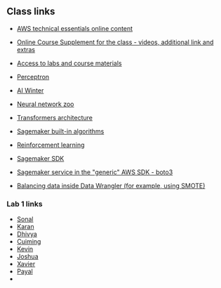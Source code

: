 ## Class links
- [AWS technical essentials online content](https://explore.skillbuilder.aws/learn/course/internal/view/elearning/1851/aws-technical-essentials)
- [Online Course Supplement for the class - videos, additional link and extras](https://explore.skillbuilder.aws/learn/courses/17719/online-course-supplement-practical-data-science-with-amazon-sagemaker/lessons/153500/practical-data-science-with-amazon-sagemaker-online-course-supplement)

- [Access to labs and course materials](https://us-east-1.student.classrooms.aws.training/class/u2EqHJQNthfQsuxpPtVQeH)
- [Perceptron](https://en.wikipedia.org/wiki/Perceptron)
- [AI Winter](https://en.wikipedia.org/wiki/AI_winter)
- [Neural network zoo](https://www.asimovinstitute.org/neural-network-zoo/)
- [Transformers architecture](https://aws.amazon.com/what-is/transformers-in-artificial-intelligence/)
- [Sagemaker built-in algorithms](https://docs.aws.amazon.com/sagemaker/latest/dg/algos.html)
- [Reinforcement learning](https://en.wikipedia.org/wiki/Reinforcement_learning)
- [Sagemaker SDK](https://sagemaker.readthedocs.io/en/stable/overview.html)
- [Sagemaker service in the "generic" AWS SDK - boto3](https://boto3.amazonaws.com/v1/documentation/api/latest/reference/services/sagemaker.html)
- [Balancing data inside Data Wrangler (for example, using SMOTE)](https://aws.amazon.com/blogs/machine-learning/balance-your-data-for-machine-learning-with-amazon-sagemaker-data-wrangler/)

### Lab 1 links
- [Sonal](https://us-west-2.signin.aws.amazon.com/federation?Action=login&Issuer=https%3A%2F%2Faws.amazon.com%2F&Destination=https%3A%2F%2Fus-west-2.console.aws.amazon.com%2Fconsole%2Fhome%3Fregion%3Dus-west-2&SigninToken=Yj3RhYAqmhaY50mXHmFnrVfQ4bFs4azpTh_7nUOao-OgbMW-H2Ns344ts-GINQNgt1EzNHXJhqu1SBJPaM18fVKearK9Asbc7n7CFiyUlbhxJLckPCepOh0YqFZTEz1jYUkdQ2kGcvp5cSqb0JzHrh16xkIXKRRj_lw6mNIGC36rWWV17bVOtvpsKazAHUvtgjimkE6StfVEqYJih3eqaEwP-RQD2Z8I993U4ALqBLeql7tr_lC-5FVZefU1-bFi9XXZSn4aetKWWuiSB6b39qZq8BTINDxn2ygDp4wcm9gM9E50qmqCrIPaWNRBDacSdp7fhrIpQNxhzNGswXtVXgzAa5J59Ho_3xGuVzh9cRU62L728MtCIJlq0k4FP1Ca4yur3KbR9hcteDeuFJxzRyFjR9teJ3cXHPGV7knFn9mEh22jbc4Ap1Tv9OplCTUUJP0ufdp7uc9ke5GYGwfrFtqW86eLpU2ueeIq05vnmUoJ-zIeO85NdwY-NCMrVFKSfAAATEcnErEubGrOzhzVTm0P9lRCg5WBDNRm3devjtYiYC8FSfrpgWCIgJq1iuyJeWjdPv67S3dhL4fSsSZOYkFhp7BZTYihPHyTWQT-Zkx6LNJnhHpE0rehZfqdFgrfB_EE9PV_ljD9iIl7jHvqyUaKfKF0QJh0wSKv3lhB_kHf20uSvGLf6xOtxTv-tCwhyDp94tvUd935fAGdAsJCuos08ZdOK-HDUtwvy8jvLpMPVThu-DrK4iknKNv0IODUz-cod-mJP_mdFeDKyJKU2P-whngCEwshVJSUMXQaWCOFsOVQr5VJQsGlNQfnwlxB9UkdUJ_U4SbILII1p0RfzDkRyxUsmEZ_jF7xYmKTo--G3sVz8rS7CVDt8eD_QVCsejf4wgflZ3UKr0UtCH9L0LN3zeZxjbMjror6SU5APkTGjFDvlTEpifg1sl-yS7VX-b9nvPpCurBpJUx1pS7kok72x1cpFCQIUfwie53M8_JX3abrcmMruONJwB6bKVy_kifeK7LQQ1pri2urSOfku9gO7jTrYpIcCMaflLMvi80RMezYArpH7RW-_BcXAUOZUD4ZWG3auA5JynldNgOsLUa5A65l2W7lbVBb9YHdKCQ_mmmZ7hqCdivr5mME0lQMUQOhCDXNw9aG9p_UWmGBg06bkIqgIN5YeJ2gPgKDYuq40m7nM95EaKBEA14NdNK9z2dr5qOkArwEuMfkfU5ZL2O7KZdDu6ujKhkZxgqpxOfJdhUawjkKd126CBWMC9wlece2U1TQO2Lmc3CAE216ds1Ved2aHLV36y4_Bt0yuxMX4dmMDMfr8rgaHAuAoRfCKX94DurzB1dLrxv8TGtOxVEpx_bI6GvLNyL5IIT7IiteVKWxOSmC2RFEREd6rBUD-yKPAnL4MLjDa4UZ9fCfRAMvgZjSWJ3ganiOra-RZN4RuynVZmKBfFc4L3DXH416BPsKCnC0zxK4YTu81fcZGIHocXZ81PvbixxD4xCgh2VmwFY7aGRdRdY4hjsH09HHdtTKQWeT3z1stak5e7tKpztP7MvlvewPvjCVdTdz75hzGY8OLd3Gd8JfWvd62BdDzpGbCGgAeNJF9BOiIX6QkaGMGgpBvsFkCYAzzZA-COFJRKZVR0k21sz0ZeH4DAHpJrLWLAqe7nGhPjYTcV3-XiCN4X3mn1rWouG1r_Kw9qWeOxATmhs5KYxCgkLhL0g07iu-D8xkas1mVZ6uCDOqwYvt3TsGUkYW4tG723u9I4NrCb5EwX7Ay1uWZFmC0rqAE8yWmEFeME8aNxBEMDiNyqfWdSXdY6z-nB5HrQ4TpkplQRK0sWpMieAyeg8cJQjiZjH_TZ-rcp7VJSeu4lqiGz_EZCDV)
- [Karan](https://us-west-2.signin.aws.amazon.com/federation?Action=login&Issuer=https%3A%2F%2Faws.amazon.com%2F&Destination=https%3A%2F%2Fus-west-2.console.aws.amazon.com%2Fconsole%2Fhome%3Fregion%3Dus-west-2&SigninToken=9ZaERo4i33PErGBqk7SPW9GMAU7WE-idx98c-HCLlM5SBYVw1a7psZ7tRpBsl9vb6J0nyJag_KSHfNHiUOLbZ3If-nrb8oF_CAFWhN4fxJ946QYGhRRUJHLVnPJ50mTHTXf-7gZ0q_sEh0Tj921901YzMqv3KaxDYykNobx6rY00epifdjcK_5mK2F7NDAiDIzqj-FryfvlVOILiQKTKvO-cdf19vXXfU6ShG4mqlabUUXxf7EG9V5gR30m-WB1xH0KnLFsUTm5KsfQpcWfFtXsni3pzfXkVvmuR-_JJjd1f0pYHjdWj0EMYq6lUnw9jgoVIXPxl14QTibbYZ_DV7xi1qbFbjbLxbDIuTFF1w8kNlxQJTecf6vrzR9f5Mh52xGsKKZzvik3k2vW_zxdxnTd7RLjqpD42ZkXfBpAKMIFlO4IKKb6STYwW4wIsD2wguk_97eE35PO4EkoBeTQK_VO7HzBPaIPS0XTSNju3QNJQDZydXRrUiZ2kl-TpEXyyZOw1K-dq1cZ4f25yWc0tIvftXnKBN6RaXzZFR0Two802qeZxPrGXXn6j5V9yp9FXhk70M6SkhePbXBVcX3K_H4sR7Bv9uXEtXbBourCI7x8d0NDx613Dm6UqjnH7Gi2jtzIw5w36Hu8LzLyJh98AwX_djqVH5q_f-bufKOtkI2jA34OPS1BRCrGbJIaWd_45rTZcdEAPEOOBAcUSRgQXlf0BltYuR1tbah7Hgw4pPQ2FNd8hLZLWMYPsj41Ms7-OgiKJsHd02IBBnAWGQpHvBInnSMCIFfHywSEsuKwmAk_Hq6GhCAVyTrV5HR8jOaLkuRLexZw0p_RO9yKzFOAthN_zM5s3x9od9hf0zxc4JAKCaqZ4GuuKJf3NwEdZWV1-2szsLRoFAfs8ZGAFZd8ND556G8B5f2yDUB1EGPmVK02f0WAVrc13CEGSoBAtjo12RaWXqvZX7fzQudMxwYscwlJNGmqXMcygJs30i5F2rV2330qgM-8F1naByl-8QRwIOmueKWG8Mvk7D-dHiVP119TJcHxwacg0sukUiuK_A1Wi6d06Jkt6F0v6N0w2romjLqJ16H5b6wet-G__tbfMGDfUbyW8Ei2IKd7JMPHj9JA024I4kxv1BRbrT76A0_kjgIpSd9y3pqDItu0D92iEMb6_P0CUoFC83SSAUGzY_Lu9R0tk-ct1Lw8k_j9ZSAL7ogeic2kjMmdL95ppIeC_zfoUMpCqddjkTHvdXGcbTFTc5kBxFAfTWVp43XocUb_mwJrIe1MtI6euX7Jteta8QaMt8CZXVViroId_6a4zCJwJC1HCCO3BjMW3h_kaR1SoyK0QVtUJlRUAX_ku4IUVxkBrukZWtyPBmpqTL03F1qZmhaJURhvL_rBwIN3l2Q4C8ce5CBF3_QhLomYDuP_Bv9pcdR3KbUNzb3g64ZRNdVp914Mq_K5ggU72vgekkuEQO9e8qSa-txGpSGaEgChGBtECIi3w7xAYgJZZ0htAtFezyAQpJXa45yCfB9F2uaZuKdfKoPLvy6UaJyan0eESIdd7t9TH1ebj0ZTrA0KWbzlYVSi79AhiqkPtISeUBpdKkWVasNrnApDGYIz1DLI60mXuONFkSL1QQvStZvceRRcJeadfBcm4ReGUMBhp3ami7WEy1U9VpBoQzQiZufBu2XSk4QEFx2HVxzbwBKGKDIS9aJG0xeXJIosw-NeueGC4ccaLoUOL8imlp3_7ZAmLuUTJBJ_Bs-sotCyIW-mSYbiL5P9XeLE30ftNnFKLhYKsDgRauWcNjt8J_QiG8mgZzca7wIA-qt6bU6jefcu2o2dThHQDcx1H_WjU_DUyCrOdKmw6aXVzdE5iWHqS537U1g)
- [Dhivya](https://us-west-2.signin.aws.amazon.com/federation?Action=login&Issuer=https%3A%2F%2Faws.amazon.com%2F&Destination=https%3A%2F%2Fus-west-2.console.aws.amazon.com%2Fconsole%2Fhome%3Fregion%3Dus-west-2&SigninToken=Nw7NvVmAK0jKM1bnHL4Uugf7XFyQAzLvjgyQF78LO-HiogTjUj32m8N6V_gK16zSPJRLtPxuln2oNVtjwufFVmkTOAYu_mbp16EZL__gR3zRSmUcijX5rE9CA_XwW3zk5mCozBB2OvUd3vXGWw2C8lRp8UisOG6pgH9JHIa167SQhqTe5wbZtFfHTHPqstq6HppIQUtej0Kbb1XhGkX6npZxB494Mb7Gls9pPg7_4TeG_ZlkorED3FPMMuLJE5L3K7khc_w5A2KsHsLptQQwqrsnOMkMBguE-1ffg27Gv7il-mV_mFb1Et3wb5zeHHd917NayGH6I5bWiyHiydIhOin5NWBGrWrcSIStBJDH49DheYGShzPxEN0nZMe0q-ScYlxJAWmd3G2Eyz0rp0JPNlaGlpdHEuSfffjwBdfFYMR_MRnWlkr0rCWoGQtPmbGcWm9dnt7yMYnFgAxzqscdSjt6NF3_S43A0unQS7jS-IhhWHriXhD34y4U_B8gaEGJMFf-jFXdD_t9IgvvZybABk2_LWynF4NfNnUpY5pGIIydy9nVzMk7FupudrJurbJ9N4-cR3ibmLNhCMomtQhs4gwq8YNa-9dMhSsnuuAJCHnMqig6ttfHW9zsmAq87QrsnJi-kNrLoesreTh0l-qKjiW4fZwzhNLb0xCkd3gn-kUjHZp8BHrazKxdFuOTfpatdfmWoCpY187rMhn8xz9e-Om6PCooe00IRmJIvkL7pbkcMnjyVgTbbAZOxfz4ePRoozT57nKq2wZ81E3dSUPzCRHVMb-lhGnwhen8p94RuWqFCUc36dR7pqIIN4i1dig2_Ed2xs6zIqn4_ywV-q9pk0wIhYmu7kIWWkuhctkSOc8EKoFiOakKgssP3lxrIFq6SCSmgx2ZWWkHUtOHFQrJZCViwbmV3RFIiKFOu6sT7YE_79s3lCQGKvmDwwaRaryZ5y_MfxGXvxVXsnQKeqp4Z69ZT-dfJ4voM7iNVLKbmS2RZ-nt4IHl9R43bBif1jVf2gFOF-OlGAekdxhxwPxsdoSeDTBQ8bmNwuMhmYpHeyrNlhN0h__rwHOq_iC1lprK0uULynRMm0RsEcR-r3UFEFBU8X4GNdmi-9a0wK_1jXvIlTS6Ly_-7K6l6KmUbHiJshAlAAZU-VO984puRuaRi1-Ev_LFoqp1mTauc7Iuvm-r_s_ywttUW6z3PP4yzRcT5XjmvyEJ_eYTXjlxg5soGgbdnM8u2r6LIs9eLW8inonlENTBTHF5NK3D4yFOiK7lbYTjmIypj0M6J1NNpVnc8PNnFq-JvqHBOMJzFBbZApk8S2rl11tXjtFTghqyyORRalE2sfIJpFfXa5bPn09K34MwHpkhR283NgV44BqncEFXGwdnzMsOlqFdJk2k8bg0ywAZgTmcn9Hv4t7PajakY7p80cLpj_6bWv2ghDw7MZaoCFsrNjRHa6aQJxZMpuWrzjBVWrgizeg1UQ_XFu0bGD3nWvLWFyNTzs6rxtDhRNPI42CuQi82dw5-BEI4qfve1twPVJoy3ie1LZGwk2dQdfdYiGpQKAnbJQIKAI45TGoedn4ReIZAhsh6PAiZTIBuTwFtXMcnwVuJRPuqaeO66VSZ0bosge12YqhXxwOkcMX-iHVChbz7Gh7Owh9TM70khIjc1pe80Gu2pZgDHsJ20V-dHxHKifEXKt2ugO3FzqK5kBbGVyZUQ4BIfTys3PMZJQy4TiBM9Rt1K0J307YvbdknEQGi98rmQ_6319DKamwG2hjDQi5poXsGjdsveSZEkb3rAvMsiLUf8jXIZGAz4p6b2FOOiPdnxGlo9jrkzJ2hv4U5yyDZRZ1aRgSXyRUspnnP2PTgTDAg7FgGRgSMAiIuetPF)
- [Cuiming](https://us-west-2.signin.aws.amazon.com/federation?Action=login&Issuer=https%3A%2F%2Faws.amazon.com%2F&Destination=https%3A%2F%2Fus-west-2.console.aws.amazon.com%2Fconsole%2Fhome%3Fregion%3Dus-west-2&SigninToken=r_hwfE8bL7yxaOMh3vFdZDPfhSFylaY3-IwMZMNupssH1NWhE1xZj0SgPq5h7Fx6njnhIeyTQOYVyZbIcuoVQAefS1gWXSvlnfTPfFj3bQs6MUP1XJuWtf9XxEBM76w96YUlSe1ZartU48UOr-ZXU9xs7UzCXulQONo0rCqKGSKrvFprk2Pu-qP9n8FCTwau4b354ZXsjoLYmG_sZa15T3KG0iHpqTDu7jQjya2BfeTxM-kpal3aZqAWuQPJ2wCvztx4F6-HSoMoXNrklwFlJKpzGAg3X-1peJhbjBE6R3NHrtBMeQXZKbZomOVNo4hd7YEzYk-ozpMQY3zoOp-k_pYY3cljSSF1moGAk8xFiNG1XvhWZx97j2awUtc0xu-aKo8K-TwDA-JgPXDvoNXQMDgFYaswptZ1gYaxbZGFpRx1SCYRj2V4grJmRzu3TjMevIhLdGRtV9aW8dlPwlZRB4irOriuTiII4fYNMS2xKirvt_ssPLk_ky8dyKMO4txXjuvbScTY3C8OgrjPFQa127aPpkaETBZO2LqeXU5_IAHQJHSrFg5xmizDOdP8jurrLxMMYAQw1P2qx0vIpjjrrq6_4PNVMt4_4YiUtstoIgG7lsSJVcW2uj3wHAbtdlJWwKlYTp0zi1SmdeZw6Im-tN4u4oXaMXtqCR78aGYTR7jXmg5EATCBwDlwNzhcV5wK31p4iTgAyqkCyQ-HGZW9hjIidvp2H9MIIWtX2_eBL8S0tA1OxLRH1O_9jONWHnRdrBLUUOzaMae7D13ufJv4Kjs9gODS-9Lq2mj7d8WSWziQ_8cdcOm8UJSU8BCFOLq_ffggZREDzLZfb-lnb0ZgXdFdQAKDFHw38WhZ1rVGvtTAic6V55pwLPfmoxs5OOqGq4psj8rcrqy4Gujg1IHfJIacfdvQYjwVHfhQN29X5nKHbuCPo8LuATOJ7oUpIrOnl92yTkCRaNnl83dctgiQT4ocT_9bek-ykntzpLEVhy4RfkU74paWjBu7wY7cGYj-ZnK-uP5d4BPZnrkBzbBZTrB_AZnxl4l7H-fDFP0-8HYVfWioZbiSU_pAEtD3AN2KSVtBxgLFhP9mqrFgD4Wo4O0Tma3AbDz8TGGYemSbd9tfCiEVdFT4XKYAw7DRXtooYKa5E-Vky0GeynMKCiDEmE6uSJXwU_Xfp_ueAMW0F3Jhifut9JhA3cIeoNLyVCg4t7vcOfXUZCJm7ALAVxV1-bRPiySVtX3sQz4RQv3hLj-fUcMXRUKkNX1tSH54HnGMZ9W3kuo46rVQqz2qcx-OosZPqVY8HrKTNGBmfw39WdOOTj_5pu04JiGjVklnnQYGLAsOavvESa_7_yyF5HEPxz86Jth5Dyg6PXY4S2F6s6yy8prYdsoW5gC9EUvrHzHcdcwncTBeF06lGC0xg1tswQipuvn5kowepHgJbVeBuHoocN_DEsi3SQTlBaEQirnTN9Rxaiq0UvRh1qmJtw7mzlP7sOV07Or-UtPbRmv4s7J1gNMxopyoTUJ7mvxCbVmn9wKAJzZ2jJHL9Fp2DBU6nn3_dTZwGRdyzQr_tei-PEo3ygrBwB1qC5V97UJF7vJ2i2V4uArFU33CWe1JtXmyGBms74euP2JFGrpmyXgVhlscpr3R1kqz6XAo0W8DfmfoeB3DcwSs-ubEoSBsSMfvrd--wHN4cIbY5liCwhQGDLY-LdvLuQwgXuIFqe7ntsagWgD7ell5t9MjFsC_v8qq_T9aT5QrRAsXYgGQgZZriP7DHuD7trhXh3LSK_-gRuDuK9sbJuHiGruQXlNAQYSBtQsIh2amBklBN75ufk7AyoPSRvLBswH4KBoFwisrWXveQQhjTMXxZYTo0vPa1HK-9wDkpe9W)
- [Kevin](https://us-west-2.signin.aws.amazon.com/federation?Action=login&Issuer=https%3A%2F%2Faws.amazon.com%2F&Destination=https%3A%2F%2Fus-west-2.console.aws.amazon.com%2Fconsole%2Fhome%3Fregion%3Dus-west-2&SigninToken=nEAQCBEOEJoBmmuEWE2vB6b_cpxQgs10E_gNYDv3KqRbJn2x6_1xjkiCtKVjDLzdJxLJvQg6T9ZmzpAG6BT3blftOFKWrpBuc_nvuIaFLd1r-aioBImmte5VXWHBxt38q7jDVj0C6wTtPzp12FUoSIh_1RizkYqQLeE_6DL1LdL4mhuIODLUJs2s_TRf93xGlkX7Xvnh8TEJTSuba5EyDqKpVMCcIoJeRDwFcvNpPNMEuE6o9hN9mpVEpNafTnK51FClg0BGE9HH_nlNUbdV1cMIs9QLN_fY4hpQvDnZ-fsB6BPJFXMzZoOUZdxiofSGcB7-CLrpbYo-Si9lSxBNCeF4XI9J0FfzGPbYtGrToWKMCNgwoI4xHkIV6MzM09vJo4-5WHtU98Ca-q6fRKnd09PwsyKoLvY-dIaYu8WuVtuQFaRHltZPNjongKM63gAv4F199VX94t9O40Tyn2lD5x8NneiK_-UD1N6N1z5fclXQGNkxEEbE0mvix7U-uYREOf8Oo_fkpiU_6ujxL4-OBJMVBA2rjeAI6YjT7ENIaSvld6PppaUyQkyK8qmSm5e3EYylsVXoes2rDnLHYwDP01h2YALw3Ss7jNK5_ymiTEB8S0bLKhcoSmRIkFfRJIwN0VbiGH0uaY-wGze5MIBpT5nRiTub5jdJbdEakN0q9uGgdUmZ4crEjFRwWoOyq2lHmzfDAckqe_CQ0rnyhMp22vXEYIcqfZy6grpzUxedWgC8KP3yyux-iFQj-q4Jd38WMyX5EuUal6xDPHYXEsklUKBwvmwrN3TICbpxf5D6PpG9GfgHzKlbv9RT9HUQ_Y6JQGEZ-4a3QT-2Jwr0Q4t6wCkUKjFvp2HsiSfivsbrYERfBWcab_CDwh4IIlz6-mDCPXaq1MTK5OvhEsP_kVczGHBx4NMcWwO9eEt_zpT4Xg_OWTYfeRrd2Zn4PmJvKZmEm11tDIXp2oVMk6AoRmolE15agI8WBw6rEa2ssm0bpOLG8Nfka26ZvC6BlCZwvVgtqYJM121aIMqQDLcdhxeyLGa4cyNbL5lfB5EktJrE61UtN2Z2veSHDltLFGhYY_j4gU7E_W7JsdB5if3riaGIFvcw4vH71zYNf-p4kRexWPZAh1LO8JM7_K3YIkwd9AitgbHcQNXW7J1k8ka-W6z831qsdREp_zxC3QOacST6AawgoSJGiOx85Eyrg44uZ_NAJrDthS3jvyAsCITHjH8wrFVS7R0x5cq-VHwdRsCBjMm4x90HXpqDB2Fdhv2gN8jNTTKuNT3UXY_BSU5nXrBnBPVENWsFtCwBAhgPzOlM2_kOX9yFWFxogfMJaoc61UJHuETkqfiagFNlDdXGd6yeVTer-9rqJCBOAsDs_HdfNkRTXsl7ov-TKYAFtp22SFC7wmRLeLLiq8KiSF42bkZp3ouwxRnEHl7KEZwBR77KHVLz1P_6wH9CnNRr5J2mOKNzuRTIC13Zsh2-ORh-jgeHggqwe9aj1stiiZDywfZrLI8JvfMI8TT6rcl7RJ-wv6zDHFCHrGBPbJxJ5e_Z3Go-SE-8rzXtg5MulnIuMOEo7wV1egyEUI81uhBxYsCbNnb4kbcF_5IPNASORkZmAtRgtPpGUgw2mkVDES6ncb-o6DYBm7IwscoCasLo8IM1E72PjsAG7u0_UOYKaG0I0Ug32E2-cUvp5y-rWq3yeVFOhR6jY4HdCzFyJFvt0rrqIHxXz9CHQE_T4goajmk4DbHlyrTSfVPiE6Ji1Mgss8SlJF_5oCq7MsjXfbptca_Gs9x7Nr0cDgQYCKzm__jEWSATg1Wg1yv0bgEMjRD64Jfo6pe3An45eUE1ctm5TpGgHFYGvqBq5sSK-0KxOoxN0o0Y0Q)
- [Joshua](https://us-west-2.signin.aws.amazon.com/federation?Action=login&Issuer=https%3A%2F%2Faws.amazon.com%2F&Destination=https%3A%2F%2Fus-west-2.console.aws.amazon.com%2Fconsole%2Fhome%3Fregion%3Dus-west-2&SigninToken=vp-AyAoFp6nE2NB2GZeFqLdsP1bTOyzWg7A_oo9k6dlEci7T27_rc5NOvcVGB84xO5XvcziqOdKNBal9I0pZYrWQjvB83XXKOem2uVo0HVJO9AEAE7_6ECCzbRYArvCpPsNDPFqaf7at2jHfNim-OtY0ucBwErBQ9w9EceK59_lKnSSdmBjjU3Ns7PieeRy09gG-AJQckrx4R-qcv054-pFAFnvgp3hW45QNZfHch0vCxEfDpYw2uN8WiF8-XUTCpTXk87HYaG0y3ulxTcKjsYPIXM11PEpGg2W2XDm2qGp46_Zo9aZZALRpYqMkIqZXMtdJrdRK3lDPVj8sYy2_Cg7JIwYZ5Y8BF2iwjgzsL3Te7qDGLvqjJS30XkgsdgTeNX9iEtGmuAgl7ApJTkVylmRhmlMwqhv3xQNTKjfkWKP3Uoq2ZbQWwBM_xK4-QaIivhX8dBlRYF3awWiriQ2nweNCqRfPzY3Ym2j4NU-4J4YguZozIdqWZGCV1kfBQ7GzB4cm4uIIrZSqedlnoMYvPwxVj0i4mCN7UZkOJYIZ-lFb6ewhqwQF7_W_kNwmvfTTd66fiaBaKM74mSaBcJuzMSBCZMgPcrGNXfdDoWF0Yrin_a7GBxaPiAPQMyX3rcAOC5YrG25CTuxnEW0Wp369Xq_OPsepJhpARhNsgmbW1oN7TsoaL29XM7nzJ_BJQ4NJgrhQ_rF-sKmEACONwpG59ykTTwhLsniTXY68z7WGRot9MTYa3jbc2R3adYzgl3Th5_jcv4NSeBzNeAvNIWZ5_ZOcURjAhiXfsoQRjziJi4pJ0k0CLAkgkwDFJSnXy9UAJ1qvx2D93k9HJbyf-xShFia-eRiUVR5j-s83D83fO9qcf74E4c7dPHg0AtuYa9agj219hvqDT1ROuabomlG0r7ziakMsfrrDG5jDUs2WBnY2Faces3iyodMbYV9AAUfoFlvr7oEn8X0oWYJW9quJSb5WhBPNFT7Nho1x_wsq-g4jWWQ-Y1OnPCgKopMp6SSKezePx0tmuxgHXZAL3GIWMOQcc11FSzXcL6sKm1R7JLneT_2Lw8nSFntgj0YKHjb_JB5gskSk7RoBnFqmsSYH0XSpkWObktBvPBvZXQFyL4JqoQT1MD-nOI9Wz8eCQyb6uvUetFIAMxiyQ9-hhZGBCJlAFoU_7opSTvV4CDDbB5RXSAb5qLGrjZU82HUUTPx1ICUar4AZjjIoM3Yenx6mK7bey5Tb3IzC1SkOWhaPcOShh0Wty9QsCfCNe5z-pifjd3cAKKWGMKKEDpHf1ZQiJT7Joe_ihg53ox4YWLQqQkXAC7RzRoYnW7v2SSY-KK4IjuPu4AGL3urIA-9lMyzyy_1J7U_by6ZbhqWknWfOeDeZoTKk_OY1r0l3UP-B2OSmRqore5T9AiB3k68YIlm-xa7B1M8kZY9Zw7BX07bgfYOLilJMfggILlugcSGwg5p3xWM_oblzRc_5AEvpyw5KNLV-6SgZJmcCQZ9fe3u6kU785rkgpz8KEGojDEYIHPoz2Kq3RNLq0ZNjmIJnwCXSkcEeYHYdWwsFnfzE3mb-OkixphjiY6Us4ZT11S1m6Ee6iAo9LX5-gV4e_49squ8Rixc9syLo76TWRdhZ8eVw2lR29Cj7MxyoJdLmohlBlOEX9ptiLrAPkyOfBBbk5MWySUk_TrMOug8uWW4vomcT6qXTYwi851IWDTJmyJtXK1gnMdWVlSD9G1W9OkE7CMBiwrRA8iEarhVF-uxogn6jGrE1Ckj4HS6PjHQVRY6It093KC1k0MMowsXqYqD-UKb8pkHmVe-Bg_-UHOWVSQG9lMHxqe3gtJ9Kg3OopM6H6K70ZjtcIe0d2jVqqe_qFzgmn8777jWS)
- [Xavier](https://us-west-2.signin.aws.amazon.com/federation?Action=login&Issuer=https%3A%2F%2Faws.amazon.com%2F&Destination=https%3A%2F%2Fus-west-2.console.aws.amazon.com%2Fconsole%2Fhome%3Fregion%3Dus-west-2&SigninToken=yQwXCVuNNzE_7xU2UOvzKGUSb4SWLf4Au7IF4Zlhtsougl1BPFN92QjRYo-UAVEyXzgsV4bNH7Xb-G3OaUG-AdLTzzHA9grmeiUi16ZfUea9yR9RySVooHP38Y7frh1wio5AVCHg6hctmrs0pyubIU90o1-4_uIERgD64JOGYBwH1SuJk250hI9jIt-BeqnXz5giNHpJsDJNLEHa8yPSQ6s9X4dZgKFOh9twy6GgLpXVe72CM7mph4lAZMTS-05Bn16fyxurUbJ9C8xkfi9LzaVU0cyQHeoey0PgR2bD2k4va6Fou3u6KJgl0-LQK03GXRaoaSILirK9gih_BRiXgiy29VR3cHKTa4JJggAVOmodOjQ-OxLUVP0Um5_Ch4I1c6zm-Fh8tzQ_rDjalzIzWFaxgv9b24i9xpoSkzljIr253pE6LfqyetLcLcXakR9Xjkzw4TBDr1rW893GuK6VcXerKGzWX9rguK7xMc5Gi4CRgUmDmaXukp8zzlHCG7lMSlCrY-4xH9wHv4HfYVd95rW00CL1cSrBvdPN8R7Tw6SoJE6cHPvhsvP0CCio6qgNBK-Qt7BWZU0F8AYKR8obpqbgurNL3quhCI9Fe3QdUgqJS5Lqf89_ixt9D4cp5oWngw5pWmVHWIYv10fxQJ-l9cajAA5GvjkHft904Qn0Sk1Axj7FLLze5bIM0Z7pQcn_8ZnlxeV29hR_bHW9wA1vwbuzatADdHe6yH5sjfaqACmd8GwLNSONw4Zj8awzdrqn4rUIlhKH7TPQ4vQiQ4d0Unspc_DoYMrHPuzV9btBn9ULFwXuv6qL_pz-H8I4Zz-EKVzMgZgXdt35JGPufhw_5OnUMhQMNpGRGP8n_wVA-7OUnsRiyHijageTfbzBf4lIag-UEGJFUuMei3fQz3p8GoHlQADQuuTy47gww4orAOoVd4tIVY4DwZ4ZLe1F-IWGKDikuiDmCE2oBIbEfQKZmEv2aN5AY6t9rFdNyYe9Q3prYvQ-Z56gFF8NazVV4KX9DJfalvcjE6J66tXLjHvQSLYGjDFFBzQVWSYota0DkRx5706e9vaIohKTplOZ-cxngQx5fhxADJblAzW1654YtDrzMrQj1evWwEhZim-sYkhHyqeZOq-dZvg0Z1p7H3p49CHsefxxgqMbpxfoPWUDZCiOY2Z3BRWHr6f1jvwc9jQec2PhD1LNwCRuI3ABmPBNBVbZHgO3tnjE2UgZ5gPnUxTObOG1fgLY9oL5qelqzyxdn5S8pYbWGqE_wFWWeg1DTjjJF7URsoVzL4rzfwXpP5OIUA75EKXdlXZ2EMH72J6qESdivu8YGzL___wYqzprtWCrO4maH05542WI5mOD9X-ETHPLMxzTkB7MkWzwE8gW2_SIVGaUblxC6iyLVKuuq8TtjDCX-rISIF2rNHp6nx1KvF7oxfFOkpAeCfeKsqQp4yKsfNU3lRrQw_4RE-r1ZVJqMKRRvhKOofv0WUguxHK4_xiahDIjzdm8xeQgX4jpneTLJ520WVcLInjDuOt6J_bC_0XA-QwsnCidAIgFNuFRt05GUGvEbS72v2M2lIlmrmk4FLZXhfu06YDuyFF417yDQfwpHhvUrdc7m_QMAIBKFOlOmKHHMtKPsr2uB2E1iXVkz3BlSPlunFdZzGwkICEyFzNdmf27wD_rmI249VyJ_mfxdvvKF8IHlXYgEeWq-854k926KcNPv2twn1HvGL7349Gdyr-PdiZry92V9yOpXaHEQ84qZ1nxLqt1d1dDJchqQLKv0c4QigKoOOBVAzdSuPD2IiNCFiahfHk96WKvDltm7TmagxJ9pQau6noaGWh3pi-R4ZKnU6vme24XTC3r-Q7wIUk9BIJo6lhlCzEOP14I)
- [Payal](https://us-west-2.signin.aws.amazon.com/federation?Action=login&Issuer=https%3A%2F%2Faws.amazon.com%2F&Destination=https%3A%2F%2Fus-west-2.console.aws.amazon.com%2Fconsole%2Fhome%3Fregion%3Dus-west-2&SigninToken=RuoYR0cNCHHfVXbMOE99IjSE1imNTRvEDX7NWDfKoJ7CWRKGxCc2J8UDLYbALo_mAaxyMuE7xR2y6jEXDPoB4cgl-MY0VrF0okJUAYqpmdiRXt8GE63oy7zPEc5DeZnzf3YRIWhdh9lcb3GnbeNEoiiqOl2sH1mQ-B6EP9i-IuCO1ymP__DAFt7rhe0W2inKCxY9g4OvD9e6MACDJnNCOHI0817LeMNFbpgGwunYfG3W1ZUZ-wPeAJ195P-qwI70QcNcvvcmo9O4vOsn9kWOJSQn2y4bFX6ygrEH5i_hhgFD3vmjwn2jFVbgTBhZ42tBjIrZluUwHTC2FmaF10e-M75yZBr_wMRKqe7TlsDkWSVj1desv4f9-6BCXXXXIWtuNDoAUUkCEQZOuc9ib7Vvab-TeQ0EZCIdIxR1I2K9GJK3P6-fKWwVJ0bN64nUqGHDlzCEqJnPqnFDTJd5UCLYc1VOx0HLJlZ7xVr614RIueHPXcBH3LRA2SPK_g_8zaojc2ZB1cmS-bWKuiqqYUpjdKUbetK-A7Xa8yeTFp-dQvaF60tN2WCe3XCYft7LsdOYI0v_vS20A1ZgQSmY5DbCRGf0qTXHQZDubMI085f-PEVDlacB1W55TYswfRru8Hk7khxyRBBuzIqPSyweanXq28qcIS2_zpDdr2l8m8BrzMOVfsRDwo7tWa5Dg29XYJhf60LxNoAmEvrLfiz4IubHtd2b9C6gdU2o2jbdbpBOb5HeXLWLNnFWI7zDy6drzoLLXgJvDgk_Q9qXcuEql0tXfZibgsk2MK0icv1KQyV7vE0jSWGqb8c_4E9NdVxSX956bPZc8tlg99135v7aZgT2oI47qA30BNZEJaMTt0lCBoUwbNUrvE6ClUdECFcPKaj7hJUdKxhnhXZxh8Qf1UohYwc6ul90fx4Nq_6ioxc9d4Rm0FBoKVbmTQp4MKcCj4j0LMiT6Bv8JSK1CRlKmQUbfVwqk2ob4ypFMjrNV_YWLhh03XvTjLt9GxJFKloUfQOre58ktefC4kZIK3UOb1VJf90lUBaOuv__BIMqIy_ZtTLCOah73eW4j0d_7pRBggALiUtoiGN6W9tw_3GghtEWKNZ38_WsNTVQSliG84pUgvQoQbSnN6RDo1Hlc3jWY_RLJjWpAnX9ypWkEzg1CizEazWYpGsJpJ-uFWzEEjK7ndzdr2ap5gz5qT5soiMGyZEgjhPp7K-NnAfpzt4pPZ-Z_bnLIDggzBz7XDB9styK6IYO71H9FR6QlRXgWAPRTpAjUZAh248DSkSskAFBpgrZLtxWcayqSVHBQJovWjxz-sZCcdTpYwCytIeVxi2B1ivQqBSXNUb79N4k6-BP8Nn_e_JJo2WrISJNOBSUf30VjYDnxU7N07WJw6l4p3tWm63seYcaOPc_3Y1Pq8FrXSWNKSiZ9DO6lRUHjMkA5xVbuU64mxscmL3cod_qhAJN-t__cHrTfbP1A8SkW6VOT866kd3HG2B_j8dC9jf6livHC1rVJ3-hs3eRLAb9Hf09WMgEPXRbQ3PQGfq_v66RXszNo3_iA1eYuSySEVo_xG_jg2ap_RJad6f4CjToChZZL0QK2_bXKbzDZKgMr02dNKo6kjiZpdNYGA-RQozkfhHvKvR0DnMlPBgYgQmnc7IsdclQsKu6ey4v9lqIeL3QdUttyaKc9ccrkfEplxyx1cQ-739mzbs50B-M_xJF1ZT-gbuNaJNZg1PenGY63PbGVdyDEFRTUQE3aOlmI2crLHJ2xblODMy7w895U2ZjJ6DQY4a_mzIA3AlX9Cj8VeQKFDaQ7jWfdHLU4h4SiBhf81NA4VWFv6efjhpxbm9oHvEQDxwnK3qvJnx9hc3e4wjvpTO9qA)
- 
